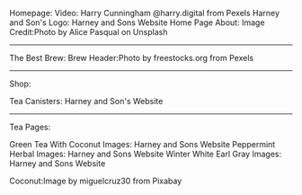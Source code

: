 



Homepage:
Video: Harry Cunningham @harry.digital from Pexels
Harney and Son's Logo: Harney and Sons Website
Home Page About: Image Credit:Photo by Alice Pasqual on Unsplash


-------------------------------
The Best Brew:
Brew Header:Photo by freestocks.org from Pexels
 
-------------------------------
Shop:

Tea Canisters: Harney and Son's Website


-------------------------------
Tea Pages:

Green Tea With Coconut Images: Harney and Sons Website
Peppermint Herbal Images: Harney and Sons Website
Winter White Earl Gray Images: Harney and Sons Website

Coconut:Image by miguelcruz30 from Pixabay 
